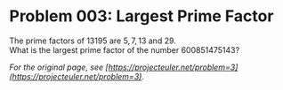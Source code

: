 # Problem 003: Largest Prime Factor
  
The prime factors of $13195$ are $5, 7, 13$ and $29$.  
What is the largest prime factor of the number $600851475143$?  

*For the original page, see [https://projecteuler.net/problem=3](https://projecteuler.net/problem=3).*
